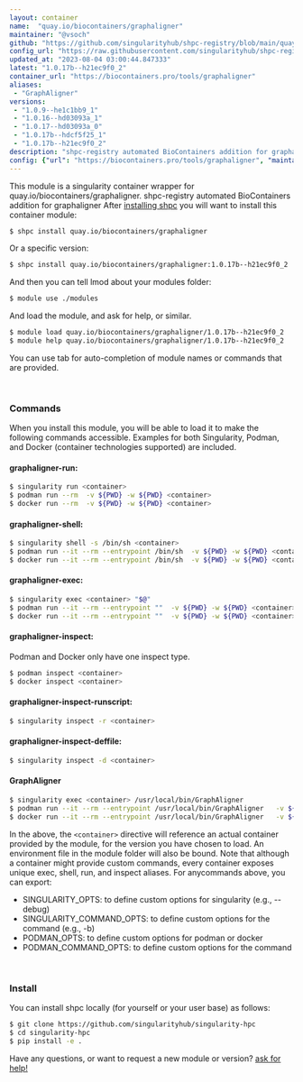 ```yaml
---
layout: container
name:  "quay.io/biocontainers/graphaligner"
maintainer: "@vsoch"
github: "https://github.com/singularityhub/shpc-registry/blob/main/quay.io/biocontainers/graphaligner/container.yaml"
config_url: "https://raw.githubusercontent.com/singularityhub/shpc-registry/main/quay.io/biocontainers/graphaligner/container.yaml"
updated_at: "2023-08-04 03:00:44.847333"
latest: "1.0.17b--h21ec9f0_2"
container_url: "https://biocontainers.pro/tools/graphaligner"
aliases:
 - "GraphAligner"
versions:
 - "1.0.9--he1c1bb9_1"
 - "1.0.16--hd03093a_1"
 - "1.0.17--hd03093a_0"
 - "1.0.17b--hdcf5f25_1"
 - "1.0.17b--h21ec9f0_2"
description: "shpc-registry automated BioContainers addition for graphaligner"
config: {"url": "https://biocontainers.pro/tools/graphaligner", "maintainer": "@vsoch", "description": "shpc-registry automated BioContainers addition for graphaligner", "latest": {"1.0.17b--h21ec9f0_2": "sha256:88b5d3047d6e7e9c0acbacc8786b99f70cd85b27722f4dfda3d7a5ddf70fd66a"}, "tags": {"1.0.9--he1c1bb9_1": "sha256:28a81276d23bd844c95adc9cabc8b074e481007a375930833b797831b3214ebd", "1.0.16--hd03093a_1": "sha256:185a85aa0d8b1d30f92497336150734698a41d65c99ae74718b45f3764d24127", "1.0.17--hd03093a_0": "sha256:77abcaef757755bb848fcf1a0ca6dc6bd57e725375dcbb1fe3b85215ecef05fb", "1.0.17b--hdcf5f25_1": "sha256:a0a461d3a8b9c0a25838391b67b3f8d4d426b8013562c75ce27ab8af97c5b26a", "1.0.17b--h21ec9f0_2": "sha256:88b5d3047d6e7e9c0acbacc8786b99f70cd85b27722f4dfda3d7a5ddf70fd66a"}, "docker": "quay.io/biocontainers/graphaligner", "aliases": {"GraphAligner": "/usr/local/bin/GraphAligner"}}
---
```


This module is a singularity container wrapper for quay.io/biocontainers/graphaligner.
shpc-registry automated BioContainers addition for graphaligner
After [installing shpc](#install) you will want to install this container module:


```bash
$ shpc install quay.io/biocontainers/graphaligner
```

Or a specific version:

```bash
$ shpc install quay.io/biocontainers/graphaligner:1.0.17b--h21ec9f0_2
```

And then you can tell lmod about your modules folder:

```bash
$ module use ./modules
```

And load the module, and ask for help, or similar.

```bash
$ module load quay.io/biocontainers/graphaligner/1.0.17b--h21ec9f0_2
$ module help quay.io/biocontainers/graphaligner/1.0.17b--h21ec9f0_2
```

You can use tab for auto-completion of module names or commands that are provided.

<br>

### Commands

When you install this module, you will be able to load it to make the following commands accessible.
Examples for both Singularity, Podman, and Docker (container technologies supported) are included.

#### graphaligner-run:

```bash
$ singularity run <container>
$ podman run --rm  -v ${PWD} -w ${PWD} <container>
$ docker run --rm  -v ${PWD} -w ${PWD} <container>
```

#### graphaligner-shell:

```bash
$ singularity shell -s /bin/sh <container>
$ podman run --it --rm --entrypoint /bin/sh  -v ${PWD} -w ${PWD} <container>
$ docker run --it --rm --entrypoint /bin/sh  -v ${PWD} -w ${PWD} <container>
```

#### graphaligner-exec:

```bash
$ singularity exec <container> "$@"
$ podman run --it --rm --entrypoint ""  -v ${PWD} -w ${PWD} <container> "$@"
$ docker run --it --rm --entrypoint ""  -v ${PWD} -w ${PWD} <container> "$@"
```

#### graphaligner-inspect:

Podman and Docker only have one inspect type.

```bash
$ podman inspect <container>
$ docker inspect <container>
```

#### graphaligner-inspect-runscript:

```bash
$ singularity inspect -r <container>
```

#### graphaligner-inspect-deffile:

```bash
$ singularity inspect -d <container>
```


#### GraphAligner

```bash
$ singularity exec <container> /usr/local/bin/GraphAligner
$ podman run --it --rm --entrypoint /usr/local/bin/GraphAligner   -v ${PWD} -w ${PWD} <container> -c " $@"
$ docker run --it --rm --entrypoint /usr/local/bin/GraphAligner   -v ${PWD} -w ${PWD} <container> -c " $@"
```



In the above, the `<container>` directive will reference an actual container provided
by the module, for the version you have chosen to load. An environment file in the
module folder will also be bound. Note that although a container
might provide custom commands, every container exposes unique exec, shell, run, and
inspect aliases. For anycommands above, you can export:

 - SINGULARITY_OPTS: to define custom options for singularity (e.g., --debug)
 - SINGULARITY_COMMAND_OPTS: to define custom options for the command (e.g., -b)
 - PODMAN_OPTS: to define custom options for podman or docker
 - PODMAN_COMMAND_OPTS: to define custom options for the command

<br>

### Install

You can install shpc locally (for yourself or your user base) as follows:

```bash
$ git clone https://github.com/singularityhub/singularity-hpc
$ cd singularity-hpc
$ pip install -e .
```

Have any questions, or want to request a new module or version? [ask for help!](https://github.com/singularityhub/singularity-hpc/issues)